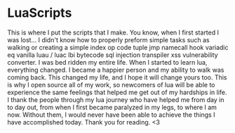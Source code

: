 # LuaScripts
This is where I put the scripts that I make. You know, when I first started I was lost... I didn't know how to properly preform simple tasks such as walking or creating a simple index op code tuple jmp namecall hook variadic eq vanilla luau / luac lbi bytecode sql injection transpiler xss vulnerability converter. I was bed ridden my entire life. When I started to learn lua, everything changed. I became a happier person and my ability to walk was coming back. This changed my life, and I hope it will change yours too. This is why I open source all of my work, so newcomers of lua will be able to experience the same feelings that helped me get out of my hardships in life. I thank the people through my lua journey who have helped me from day in to day out, from when I first became paralyzed in my legs, to where I am now. Without them, I would never have been able to achieve the things I have accomplished today. Thank you for reading. &lt;3
